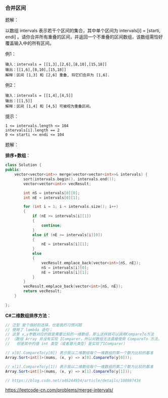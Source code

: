 ### 合并区间

题解：

以数组 intervals 表示若干个区间的集合，其中单个区间为 intervals[i] = [starti, endi] 。请你合并所有重叠的区间，并返回一个不重叠的区间数组，该数组需恰好覆盖输入中的所有区间。



例1：

```
输入：intervals = [[1,3],[2,6],[8,10],[15,18]]
输出：[[1,6],[8,10],[15,18]]
解释：区间 [1,3] 和 [2,6] 重叠, 将它们合并为 [1,6].
```



例2：

```
输入：intervals = [[1,4],[4,5]]
输出：[[1,5]]
解释：区间 [1,4] 和 [4,5] 可被视为重叠区间。
```



提示：

```
1 <= intervals.length <= 104
intervals[i].length == 2
0 <= starti <= endi <= 104
```



题解：

**排序+数组**：

```c++
class Solution {
public:
    vector<vector<int>> merge(vector<vector<int>>& intervals) {
        sort(intervals.begin(), intervals.end());
		vector<vector<int>> vecResult;

		int nS = intervals[0][0];
		int nE = intervals[0][1];

		for (int i = 1; i < intervals.size(); i++)
		{
			if (nE >= intervals[i][1])
			{
				continue;
			}
			else if (nE >= intervals[i][0])
			{
				nE = intervals[i][1];
			}
			else
			{
				vecResult.emplace_back(vector<int>{nS, nE});
				nS = intervals[i][0];
				nE = intervals[i][1];
			}
		}
        vecResult.emplace_back(vector<int>{nS, nE});
		return vecResult;
    }
    
};
```



**C#二维数组排序方法**：

```c#
// 泛型 是个很好的选择，也是我的习惯问题
// 使用了 lambda 语句；
// 这里 x,y参数对应的就是需要比较的一维数组，那么这样就可以调用CompareTo方法
// （数组 Array 并没有实现 IComparer，所以对数组无法直接使用 CompareTo 方法，
//   但是其中的值 int 类型（或者基元类型）是实现了IComparer）

// x[0].CompareTo(y[0]) 表示我以二维数组每个一维数组的第一个数为比较的基准
Array.Sort<int[]>(nums, (x, y) => x[0].CompareTo(y[0]));

// x[1].CompareTo(y[1]) 表示我以二维数组每个一维数组的第二个数为比较的基准
Array.Sort<int[]>(nums, (x, y) => x[1].CompareTo(y[1]));

// https://blog.csdn.net/a46244934/article/details/108087434
```



https://leetcode-cn.com/problems/merge-intervals/